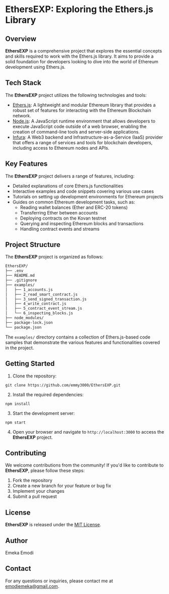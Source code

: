 # EthersEXP: Exploring the Ethers.js Library

## Overview
**EthersEXP** is a comprehensive project that explores the essential concepts and skills required to work with the Ethers.js library. It aims to provide a solid foundation for developers looking to dive into the world of Ethereum development using Ethers.js.

## Tech Stack
The **EthersEXP** project utilizes the following technologies and tools:

- [Ethers.js](https://docs.ethers.org/v5/): A lightweight and modular Ethereum library that provides a robust set of features for interacting with the Ethereum Blockchain network.
- [Node.js](https://nodejs.org/en/): A JavaScript runtime environment that allows developers to execute JavaScript code outside of a web browser, enabling the creation of command-line tools and server-side applications.
- [Infura](https://www.infura.io/): A Web3 backend and Infrastructure-as-a-Service (IaaS) provider that offers a range of services and tools for blockchain developers, including access to Ethereum nodes and APIs.

## Key Features
The **EthersEXP** project delivers a range of features, including:

- Detailed explanations of core Ethers.js functionalities
- Interactive examples and code snippets covering various use cases
- Tutorials on setting up development environments for Ethereum projects
- Guides on common Ethereum development tasks, such as:
  - Reading wallet balances (Ether and ERC-20 tokens)
  - Transferring Ether between accounts
  - Deploying contracts on the Kovan testnet
  - Querying and inspecting Ethereum blocks and transactions
  - Handling contract events and streams

## Project Structure
The **EthersEXP** project is organized as follows:

```markdown
EthersEXP/
├── .env
├── README.md
├── .gitignore
├── examples/
│   ├── 1_accounts.js
│   ├── 2_read_smart_contract.js
│   ├── 3_send_signed_transaction.js
│   ├── 4_write_contract.js
│   ├── 5_contract_event_stream.js
│   └── 6_inspecting_blocks.js
├── node_modules/
├── package-lock.json
└── package.json
```

The `examples/` directory contains a collection of Ethers.js-based code samples that demonstrate the various features and functionalities covered in the project.

## Getting Started
1. Clone the repository:
```shell
git clone https://github.com/emmy3000/EthersEXP.git
```

2. Install the required dependencies:
```shell
npm install
```

3. Start the development server:
```shell
npm start
```

4. Open your browser and navigate to `http://localhost:3000` to access the **EthersEXP** project.

## Contributing
We welcome contributions from the community! If you'd like to contribute to **EthersEXP**, please follow these steps:

1. Fork the repository
2. Create a new branch for your feature or bug fix
3. Implement your changes
4. Submit a pull request

## License
**EthersEXP** is released under the [MIT License](LICENSE).

## Author
Emeka Emodi

## Contact
For any questions or inquiries, please contact me at [emodiemeka@gmail.com](mailto:emodiemeka@gmail.com).
